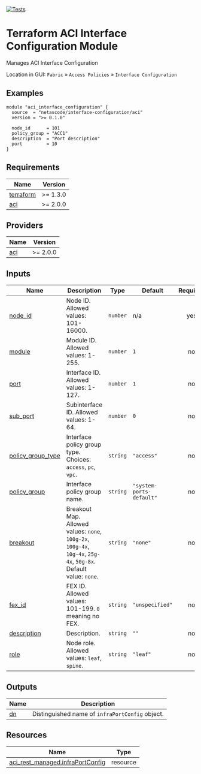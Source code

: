 <!-- BEGIN_TF_DOCS -->
[![Tests](https://github.com/netascode/terraform-aci-interface-configuration/actions/workflows/test.yml/badge.svg)](https://github.com/netascode/terraform-aci-interface-configuration/actions/workflows/test.yml)

# Terraform ACI Interface Configuration Module

Manages ACI Interface Configuration

Location in GUI:
`Fabric` » `Access Policies` » `Interface Configuration`

## Examples

```hcl
module "aci_interface_configuration" {
  source  = "netascode/interface-configuration/aci"
  version = ">= 0.1.0"

  node_id      = 101
  policy_group = "ACC1"
  description  = "Port description"
  port         = 10
}
```

## Requirements

| Name | Version |
|------|---------|
| <a name="requirement_terraform"></a> [terraform](#requirement\_terraform) | >= 1.3.0 |
| <a name="requirement_aci"></a> [aci](#requirement\_aci) | >= 2.0.0 |

## Providers

| Name | Version |
|------|---------|
| <a name="provider_aci"></a> [aci](#provider\_aci) | >= 2.0.0 |

## Inputs

| Name | Description | Type | Default | Required |
|------|-------------|------|---------|:--------:|
| <a name="input_node_id"></a> [node\_id](#input\_node\_id) | Node ID. Allowed values: 101-16000. | `number` | n/a | yes |
| <a name="input_module"></a> [module](#input\_module) | Module ID. Allowed values: 1-255. | `number` | `1` | no |
| <a name="input_port"></a> [port](#input\_port) | Interface ID. Allowed values: 1-127. | `number` | `1` | no |
| <a name="input_sub_port"></a> [sub\_port](#input\_sub\_port) | Subinterface ID. Allowed values: 1-64. | `number` | `0` | no |
| <a name="input_policy_group_type"></a> [policy\_group\_type](#input\_policy\_group\_type) | Interface policy group type. Choices: `access`, `pc`, `vpc`. | `string` | `"access"` | no |
| <a name="input_policy_group"></a> [policy\_group](#input\_policy\_group) | Interface policy group name. | `string` | `"system-ports-default"` | no |
| <a name="input_breakout"></a> [breakout](#input\_breakout) | Breakout Map. Allowed values: `none`, `100g-2x`, `100g-4x`, `10g-4x`, `25g-4x`, `50g-8x`. Default value: `none`. | `string` | `"none"` | no |
| <a name="input_fex_id"></a> [fex\_id](#input\_fex\_id) | FEX ID. Allowed values: 101-199. `0` meaning no FEX. | `string` | `"unspecified"` | no |
| <a name="input_description"></a> [description](#input\_description) | Description. | `string` | `""` | no |
| <a name="input_role"></a> [role](#input\_role) | Node role. Allowed values: `leaf`, `spine`. | `string` | `"leaf"` | no |

## Outputs

| Name | Description |
|------|-------------|
| <a name="output_dn"></a> [dn](#output\_dn) | Distinguished name of `infraPortConfig` object. |

## Resources

| Name | Type |
|------|------|
| [aci_rest_managed.infraPortConfig](https://registry.terraform.io/providers/CiscoDevNet/aci/latest/docs/resources/rest_managed) | resource |
<!-- END_TF_DOCS -->